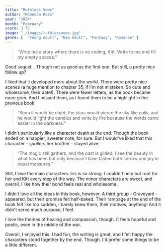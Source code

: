 ```yaml
---
title: "Ruthless Vows"
author: "Rebecca Ross"
year: "2024"
month: "February"
score: 3.75
image: "./images/ruthlessvows.jpg"
genre: [  "Young Adult", "New Adult", "Fantasy", "Romance" ]
---
```


> “Write me a story where there is no ending, Kitt. Write to me and fill my empty spaces.”

Good sequel... Though not as good as the first one. But still, a pretty nice follow up?

I liked that it developed more about the world. There were pretty nice scenes (a huge mention to chapter 35, if I'm not mistaken. So cute and wholesome, their date!). There were fewer letters, as the book became more grim. And I missed them, as I found them to be a highlight in the previous book.

> “Soon it would be night; the stars would pierce the sky like nails, and he would light the candles and write by fire because the words came easier in the darkness.”

I didn't particularly like a character death at the end. Though the book ended on a happier, sweeter note, for sure. But I would've liked that this character - *spoilers* her brother - stayed alive.

> “The magic still gathers, and the past is gilded; I see the beauty in what has been but only because I have tasted both sorrow and joy in equal measures.” 

Still, I love the main characters. Iris is so strong. I couldn't help but root for her and Kitt every step of the way. The minor characters are sweet, and overall, I like how their bond feels real and wholesome.

I didn't love all the ideas in this book, however. A third group - Graveyard - appeared, but their promise felt half-baked. Their rampage at the end of the book felt like too sudden, I barely knew them, their motives, anything! And it didn't serve much purpose, I feel.

I love the themes of healing and compassion, though. It feels hopeful and poetic, even in the middle of the war.

Overall, I enjoyed this. I had fun, the writing is great, and I felt happy the characters stood together by the end. Though, I'd prefer some things to be a little different.